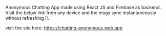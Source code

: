 Anonymous Chatting App made using React JS and Firebase as backend.
Visit the below link from any device and the msgs sync instantaneously without refreshing !!.

visit the site here: https://chatting-anonymous.web.app
